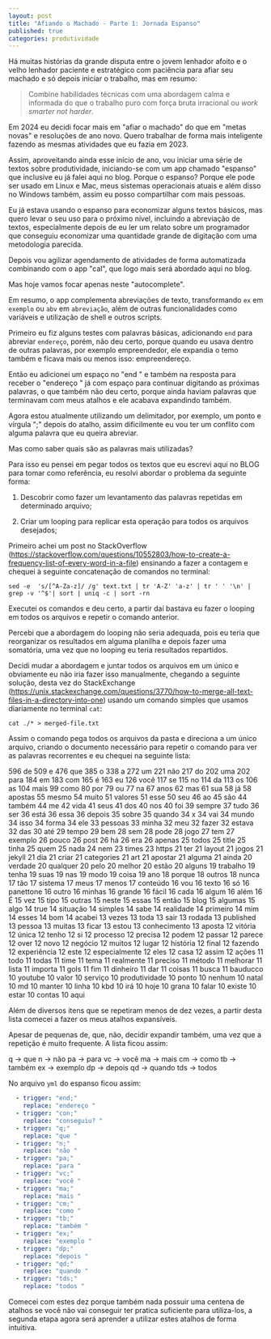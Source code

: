 ```yaml
---
layout: post
title: "Afiando o Machado - Parte 1: Jornada Espanso"
published: true
categories: produtividade
---
```


Há muitas histórias da grande disputa entre o jovem lenhador afoito e o velho lenhador paciente e estratégico com paciência para afiar seu machado e só depois iniciar o trabalho, mas em resumo: 

>  Combine habilidades técnicas com uma abordagem calma e informada do que o trabalho puro com força bruta irracional ou _work smarter not harder_.

Em 2024 eu decidi focar mais em "afiar o machado" do que em "metas novas" e resoluções de ano novo. Quero trabalhar de forma mais inteligente fazendo as mesmas atividades que eu fazia em 2023. 

Assim, aproveitando ainda esse início de ano, vou iniciar uma série de textos sobre produtividade, iniciando-se com um app chamado "espanso" que inclusive eu já falei aqui no blog. 
Porque o espanso? Porque ele pode ser usado em Linux e Mac, meus sistemas operacionais atuais e além disso no Windows também, assim eu posso compartilhar com mais pessoas. 

Eu já estava usando o espanso para economizar alguns textos básicos, mas quero levar o seu uso para o próximo nível, incluindo a abreviação de textos, especialmente depois de eu ler um relato sobre um programador que conseguiu economizar uma quantidade grande de digitação com uma metodologia parecida. 

Depois vou agilizar agendamento de atividades de forma automatizada combinando com o app "cal", que logo mais será abordado aqui no blog. 

Mas hoje vamos focar apenas neste "autocomplete". 

Em resumo, o app complementa abreviações de texto, transformando `ex` em `exemplo` ou `abv` em `abreviação`, além de outras funcionalidades como variáveis e utilização de shell e outros scripts. 

Primeiro eu fiz alguns testes com palavras básicas, adicionando `end` para abreviar `endereço`, porém, não deu certo, porque quando eu usava dentro de outras palavras, por exemplo empreendedor, ele expandia o temo também e ficava mais ou menos isso: empreendereço. 

Então eu adicionei um espaço no "end " e também na resposta para receber o "endereço " já com espaço para continuar digitando as próximas palavras, o que também não deu certo, porque ainda haviam palavras que terminavam com meus atalhos e ele acabava expandindo também.

Agora estou atualmente utilizando um delimitador, por exemplo, um ponto e vírgula ";" depois do atalho, assim dificilmente eu vou ter um conflito com alguma palavra que eu queira abreviar.

Mas como saber quais são as palavras mais utilizadas? 

Para isso eu pensei em pegar todos os textos que eu escrevi aqui no BLOG para tomar como referência, eu resolvi abordar o problema da seguinte forma: 

1. Descobrir como fazer um levantamento das palavras repetidas em determinado arquivo; 

2. Criar um looping para replicar esta operação para todos os arquivos desejados; 

Primeiro achei um post no StackOverflow (https://stackoverflow.com/questions/10552803/how-to-create-a-frequency-list-of-every-word-in-a-file) ensinando a fazer a contagem e chequei à seguinte concatenação de comandos no terminal: 

`sed -e  's/[^A-Za-z]/ /g' text.txt | tr 'A-Z' 'a-z' | tr ' ' '\n' | grep -v '^$'| sort | uniq -c | sort -rn
`

Executei os comandos e deu certo, a partir daí bastava eu fazer o looping em todos os arquivos e repetir o comando anterior. 

Percebi que a abordagem do looping não seria adequada, pois eu teria que reorganizar os resultados em alguma planilha e depois fazer uma somatória, uma vez que no looping eu teria resultados repartidos. 

Decidi mudar a abordagem e juntar todos os arquivos em um único e obviamente eu não iria fazer isso manualmente, chegando a seguinte solução, desta vez do StackExchange (https://unix.stackexchange.com/questions/3770/how-to-merge-all-text-files-in-a-directory-into-one) usando um comando simples que usamos diariamente no terminal `cat`: 

`cat ./* > merged-file.txt`

Assim o comando pega todos os arquivos da pasta e direciona a um único arquivo, criando o documento necessário para repetir o comando para ver as palavras recorrentes e eu chequei na seguinte lista: 

 596 de
 509 e
 476 que
 385 o
 338 a
 272 um
 221 não
 217 do
 202 uma
 202 para
 184 em
 183 com
 165 é
 163 eu
 126 você
 117 se
 115 no
 114 da
 113 os
 106 as
 104 mais
  99 como
  80 por
  79 ou
  77 na
  67 anos
  62 mas
  61 sua
  58 já
  58 apostas
  55 mesmo
  54 muito
  51 valores
  51 esse
  50 seu
  46 ao
  45 são
  44 também
  44 me
  42 vida
  41 seus
  41 dos
  40 nos
  40 foi
  39 sempre
  37 tudo
  36 ser
  36 está
  36 essa
  36 depois
  35 sobre
  35 quando
  34 x
  34 vai
  34 mundo
  34 isso
  34 forma
  34 ele
  33 pessoas
  33 minha
  32 meu
  32 fazer
  32 estava
  32 das
  30 até
  29 tempo
  29 bem
  28 sem
  28 pode
  28 jogo
  27 tem
  27 exemplo
  26 pouco
  26 post
  26 há
  26 era
  26 apenas
  25 todos
  25 title
  25 tinha
  25 quem
  25 nada
  24 nem
  23 times
  23 https
  21 ter
  21 layout
  21 jogos
  21 jekyll
  21 dia
  21 criar
  21 categories
  21 art
  21 apostar
  21 alguma
  21 ainda
  20 verdade
  20 qualquer
  20 pelo
  20 melhor
  20 estão
  20 alguns
  19 trabalho
  19 tenha
  19 suas
  19 nas
  19 modo
  19 coisa
  19 ano
  18 porque
  18 outros
  18 nunca
  17 tão
  17 sistema
  17 meus
  17 menos
  17 conteúdo
  16 vou
  16 texto
  16 só
  16 panettone
  16 outro
  16 minhas
  16 grande
  16 fácil
  16 cada
  16 algum
  16 além
  16 É
  15 vez
  15 tipo
  15 outras
  15 neste
  15 essas
  15 então
  15 blog
  15 algumas
  15 algo
  14 true
  14 situação
  14 simples
  14 sabe
  14 realidade
  14 primeiro
  14 mim
  14 esses
  14 bom
  14 acabei
  13 vezes
  13 toda
  13 sair
  13 rodada
  13 published
  13 pessoa
  13 muitas
  13 ficar
  13 estou
  13 conhecimento
  13 aposta
  12 vitória
  12 única
  12 tenho
  12 si
  12 processo
  12 precisa
  12 podem
  12 passar
  12 parece
  12 over
  12 novo
  12 negócio
  12 muitos
  12 lugar
  12 história
  12 final
  12 fazendo
  12 experiência
  12 este
  12 especialmente
  12 eles
  12 casa
  12 assim
  12 ações
  11 todo
  11 todas
  11 time
  11 tema
  11 realmente
  11 preciso
  11 método
  11 melhorar
  11 lista
  11 importa
  11 gols
  11 fim
  11 dinheiro
  11 dar
  11 coisas
  11 busca
  11 bauducco
  10 youtube
  10 valor
  10 serviço
  10 produtividade
  10 ponto
  10 nenhum
  10 natal
  10 md
  10 manter
  10 linha
  10 kbd
  10 irá
  10 hoje
  10 grana
  10 falar
  10 existe
  10 estar
  10 contas
  10 aqui

  Além de diversos itens que se repetiram menos de dez vezes, a partir desta lista comecei a fazer os meus atalhos expansíveis. 
  
  Apesar de pequenas de, que, não, decidir expandir também, uma vez que a repetição é muito frequente. A lista ficou assim: 
  
  q -> que 
  n -> não 
  pa -> para 
  vc -> você 
  ma -> mais 
  cm -> como 
  tb -> também
  ex -> exemplo
  dp -> depois 
  qd -> quando 
  tds -> todos

No arquivo `yml` do espanso ficou assim: 

```yml
  - trigger: "end;"
    replace: "endereço "
  - trigger: "con;"
    replace: "conseguiu? "
  - trigger: "q;"
    replace: "que "
  - trigger: "n;"
    replace: "não "
  - trigger: "pa;"
    replace: "para " 
  - trigger: "vc;"
    replace: "você " 
  - trigger: "ma;"
    replace: "mais " 
  - trigger: "cm;"
    replace: "como " 
  - trigger: "tb;"
    replace: "também "
  - trigger: "ex;"
    replace: "exemplo "
  - trigger: "dp;"
    replace: "depois " 
  - trigger: "qd;"
    replace: "quando " 
  - trigger: "tds;"
    replace: "todos "
```

Comecei com estes dez porque também nada possuir uma centena de atalhos se você não vai conseguir ter pratica suficiente para utiliza-los, a segunda etapa agora será aprender a utilizar estes atalhos de forma intuitiva.


